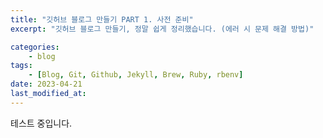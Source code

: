 ```yaml
---
title: "깃허브 블로그 만들기 PART 1. 사전 준비"
excerpt: "깃허브 블로그 만들기, 정말 쉽게 정리했습니다. (에러 시 문제 해결 방법)"

categories:
    - blog
tags:
    - [Blog, Git, Github, Jekyll, Brew, Ruby, rbenv]
date: 2023-04-21
last_modified_at: 
---
```


테스트 중입니다.